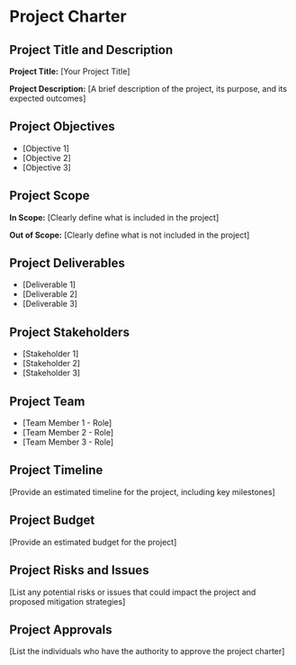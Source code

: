 # Project Charter

## Project Title and Description
**Project Title:** [Your Project Title]

**Project Description:** [A brief description of the project, its purpose, and its expected outcomes]

## Project Objectives
- [Objective 1]
- [Objective 2]
- [Objective 3]

## Project Scope
**In Scope:** [Clearly define what is included in the project]

**Out of Scope:** [Clearly define what is not included in the project]

## Project Deliverables
- [Deliverable 1]
- [Deliverable 2]
- [Deliverable 3]

## Project Stakeholders
- [Stakeholder 1]
- [Stakeholder 2]
- [Stakeholder 3]

## Project Team
- [Team Member 1 - Role]
- [Team Member 2 - Role]
- [Team Member 3 - Role]

## Project Timeline
[Provide an estimated timeline for the project, including key milestones]

## Project Budget
[Provide an estimated budget for the project]

## Project Risks and Issues
[List any potential risks or issues that could impact the project and proposed mitigation strategies]

## Project Approvals
[List the individuals who have the authority to approve the project charter]
